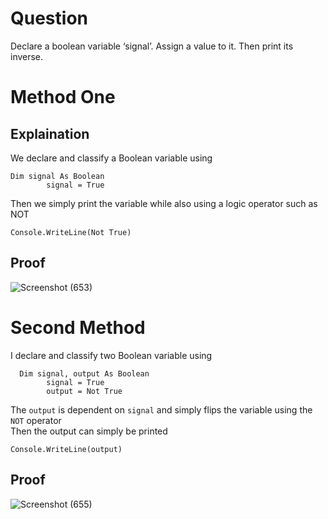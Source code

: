 # Question
Declare a boolean variable ‘signal’. Assign a value to it. Then print its inverse.
# Method One
## Explaination
We declare and classify a Boolean variable using
```
Dim signal As Boolean
        signal = True
```
Then we simply print the variable while also using a logic operator such as NOT
```
Console.WriteLine(Not True)
```
## Proof
![Screenshot (653)](https://user-images.githubusercontent.com/79893903/130957393-d21ded6a-41e3-4407-ba13-134272779bc1.png)


# Second Method
I declare and classify two Boolean variable using
```
  Dim signal, output As Boolean
        signal = True
        output = Not True
```
The ``` output ``` is dependent on ``` signal ``` and simply flips the variable using the ``` NOT ``` operator
<br>
Then the output can simply be printed
```
Console.WriteLine(output)
```
## Proof
![Screenshot (655)](https://user-images.githubusercontent.com/79893903/130957790-dd7e1258-de8c-4e9f-94a5-4164075d0b35.png)
